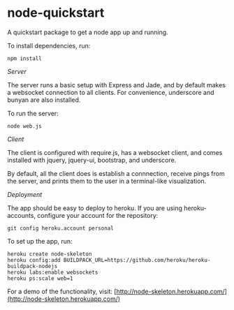 node-quickstart
=============

A quickstart package to get a node app up and running.

To install dependencies, run:

    npm install

*Server*

The server runs a basic setup with Express and Jade, and by default makes a websocket connection to all clients. For convenience, underscore and bunyan are also installed.

To run the server:

    node web.js

*Client*

The client is configured with require.js, has a websocket client, and comes installed with jquery, jquery-ui, bootstrap, and underscore.

By default, all the client does is establish a connnection, receive pings from the server, and prints them to the user in a terminal-like visualization.

*Deployment*

The app should be easy to deploy to heroku. If you are using heroku-accounts, configure your account for the repository:

    git config heroku.account personal

To set up the app, run:

    heroku create node-skeleton
    heroku config:add BUILDPACK_URL=https://github.com/heroku/heroku-buildpack-nodejs
    heroku labs:enable websockets
    heroku ps:scale web=1

For a demo of the functionality, visit: [http://node-skeleton.herokuapp.com/](http://node-skeleton.herokuapp.com/)
